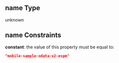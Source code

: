 ## name Type

unknown

## name Constraints

**constant**: the value of this property must be equal to:

```json
"mobile-sample-odata-v2-espm"
```
